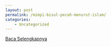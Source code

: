 ```yaml
---
layout: post
permalink: /mimpi-bisul-pecah-menurut-islam/
categories:
    - Uncategorized
---
```


[Baca Selengkapnya](/09)